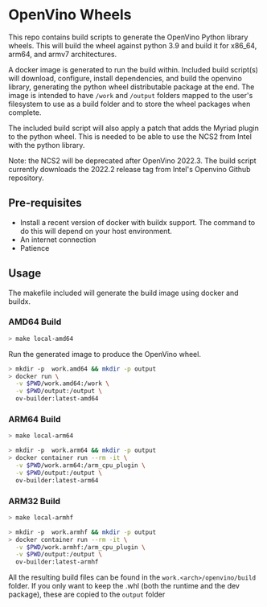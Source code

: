 # OpenVino Wheels

This repo contains build scripts to generate the OpenVino Python library wheels.  This will build the wheel against python 3.9 and build it for x86_64, arm64, and armv7 architectures.

A docker image is generated to run the build within.  Included build script(s) will download, configure, install dependencies, and build the openvino library, generating the python wheel distributable package at the end.  The image is intended to have `/work` and `/output` folders mapped to the user's filesystem to use as a build folder and to store the wheel packages when complete.

The included build script will also apply a patch that adds the Myriad plugin to the python wheel. This is needed to be able to use the NCS2 from Intel with the python library.

Note: the NCS2 will be deprecated after OpenVino 2022.3.  The build script currently downloads the 2022.2 release tag from Intel's Openvino Github repository.

## Pre-requisites

- Install a recent version of docker with buildx support.  The command to do this will depend on your host environment.
- An internet connection
- Patience

## Usage

The makefile included will generate the build image using docker and buildx.

### AMD64 Build

```bash
> make local-amd64
```

Run the generated image to produce the OpenVino wheel.

```bash
> mkdir -p  work.amd64 && mkdir -p output
> docker run \
  -v $PWD/work.amd64:/work \
  -v $PWD/output:/output \
  ov-builder:latest-amd64
```

### ARM64 Build

```bash
> make local-arm64
```

```bash
> mkdir -p  work.arm64 && mkdir -p output
> docker container run --rm -it \
  -v $PWD/work.arm64:/arm_cpu_plugin \
  -v $PWD/output:/output \
  ov-builder:latest-arm64
```

### ARM32 Build

```bash
> make local-armhf
```

```bash
> mkdir -p  work.armhf && mkdir -p output
> docker container run --rm -it \
  -v $PWD/work.armhf:/arm_cpu_plugin \
  -v $PWD/output:/output \
  ov-builder:latest-armhf
```

All the resulting build files can be found in the `work.<arch>/openvino/build` folder.  If you only want to keep the .whl (both the runtime and the dev package), these are copied to the `output` folder